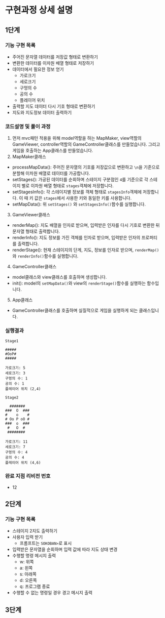 # 구현과정 상세 설명

## 1단계
### 기능 구현 목록
- 주어진 문자열 데이터를 저장값 형태로 변환하기
- 변환한 데이터를 이차원 배열 형태로 저장하기
- 데이터에서 필요한 정보 얻기
  - 가로크기
  - 세로크기
  - 구멍의 수
  - 공의 수
  - 플레이어 위치
- 출력할 지도 데이터 다시 기호 형태로 변환하기
- 지도와 지도정보 데이터 출력하기
### 코드설명 및 풀이 과정
1. 먼저 mvc패턴 적용을 위해 model역할을 하는 MapMaker, view역할의 GameViewer, controller역할의 GameController클래스를 만들었습니다. 그리고 게임을 호출하는 App클래스를 만들었습니다.
2. MapMaker클래스
  - processMapData(): 주어진 문자열의 기호를 저장값으로 변환하고 `\n`을 기준으로 분할해 이차원 배열로 데이터를 가공합니다.
  - setStages(): 가공된 데이터를 순회하며 스테이지 구분점인 `4`를 기준으로 각 스테이지 별로 이차원 배열 형태로 `stages`객체에 저장합니다.
  - setStagesInfo(): 각 스테이지별 정보를 객체 형태로 `stagesInfo`객체에 저장합니다. 이 때 키 값은 `stages`에서 사용한 키와 동일한 키를 사용합니다.
  - setMapData(): 위 `setStages()` 와 `setStagesInfo()`함수를 실행합니다.
3. GameViewer클래스
  - renderMap(): 지도 배열을 인자로 받으며, 입력받은 인자를 다시 기호로 변환한 뒤 문자열 형태로 출력합니다.
  - renderInfo(): 지도 정보를 가진 객체를 인자로 받으며, 입력받은 인자의 프로퍼티를 출력합니다.
  - renderStage(): 현재 스테이지의 단계, 지도, 정보를 인자로 받으며, `renderMap()` 와 `renderInfo()`함수를 실행합니다.
4. GameController클래스
  - model클래스와 view클래스를 호출하며 생성합니다. 
  - init(): model의 `setMapData()`와 view의 `renderStage()`함수를 실행하는 함수입니다.
5. App클래스
  - GameController클래스를 호출하며 실질적으로 게임을 실행하게 되는 클래스입니다.
### 실행결과
```
Stage1

#####
#OoP#
#####

가로크기: 5
세로크기: 3
구멍의 수: 1
공의 수: 1
플레이어 위치 (2,4)

Stage2

  #######
###  O  ###
#    o    #
# Oo P oO #
###  o  ###
 #   O  #
 ########

가로크기: 11
세로크기: 7
구멍의 수: 4
공의 수: 4
플레이어 위치 (4,6)
```
### 완료 지점 리비전 번호
- 12
## 2단계
### 기능 구현 목록
- 스테이지 2지도 출력하기
- 사용자 입력 받기
  - 프롬프트는 `SOKOBAN>`로 표시
- 입력받은 문자열을 순회하며 입력 값에 따라 지도 상태 변경
- 수행할 명령 메시지 출력
  - w: 위쪽
  - a: 왼쪽
  - s: 아래쪽
  - d: 오른쪽
  - q: 프로그램 종료
- 수행할 수 없는 명령일 경우 경고 메시지 출력
## 3단계